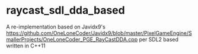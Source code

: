 # raycast_sdl_dda_based

A re-implementation based on Javidx9's https://github.com/OneLoneCoder/Javidx9/blob/master/PixelGameEngine/SmallerProjects/OneLoneCoder_PGE_RayCastDDA.cpp  per SDL2 based written in C++11
